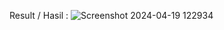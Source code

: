 Result / Hasil :
![Screenshot 2024-04-19 122934](https://github.com/ibnurusdianto/IPv6/assets/43640284/48e4255f-4016-4b8b-bc30-f94c882ae4f4)
